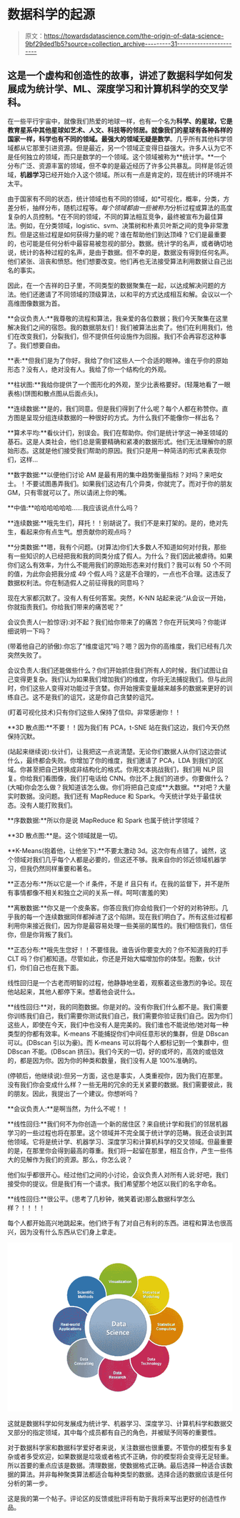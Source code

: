 # 数据科学的起源

> 原文：<https://towardsdatascience.com/the-origin-of-data-science-9bf29ded1b5?source=collection_archive---------31----------------------->

## 这是一个虚构和创造性的故事，讲述了数据科学如何发展成为统计学、ML、深度学习和计算机科学的交叉学科。

在一些平行宇宙中，就像我们热爱的地球一样，也有一个名为**科学、**的星球，它是教育星系中其他星球如艺术、人文、科技等的邻居。就像我们的星球有各种各样的国家一样，科学也有不同的领域。最强大的领域无疑是**数学**。几乎所有其他科学领域都从它那里引进资源。但是最近，另一个领域正变得日益强大。许多人认为它不是任何独立的领域，而只是数学的一个领域。这个领域被称为**统计学。**一个分布广泛、资源丰富的领域，但不幸的是最近经历了许多公共暴乱。同样是邻近领域，**机器学习**已经开始介入这个领域。所以有一点是肯定的，现在统计的环境并不太平。

由于国家有不同的状态，统计领域也有不同的领域，如*可视化，概率，分类，方差分析，抽样分布，随机过程等。*每个领域都由一些被称为*分析过程或算法的高度复杂的人员控制。*在不同的领域，不同的算法相互竞争，最终被宣布为最佳算法。例如，在分类领域，logistic、svm、决策树和朴素贝叶斯之间的竞争非常激烈。但是这些过程是如何获得力量的呢？谁在帮助他们到达顶峰？它们是最重要的，也可能是任何分析中最容易被忽视的部分。数据。统计学的名声，或者确切地说，统计的各种过程的名声，是由于数据。但不幸的是，数据没有得到任何名声。他们紧张、沮丧和愤怒。他们想要改变。他们再也无法接受算法利用数据让自己出名的事实。

因此，在一个吉祥的日子里，不同类型的数据聚集在一起，以达成解决问题的方法。他们还邀请了不同领域的顶级算法，以和平的方式达成相互和解。会议以一个高维图像数据为首。

**会议负责人:**我尊敬的流程和算法，我亲爱的各位数据；我们今天聚集在这里解决我们之间的宿怨。我的数据朋友们！我们被算法出卖了。他们在利用我们，他们在改变我们，分裂我们，但不提供任何设施作为回报。我们不会再容忍这种事了。我们想要自由。

**表:**但我们是为了你好。我给了你们这些人一个合适的眼神。谁在乎你的原始形态？没有人，绝对没有人。我给了你一个结构化的外观。

**柱状图:**我给你提供了一个图形化的外观，至少比表格要好。(轻蔑地看了一眼表格)(饼图和散点图从后面点头)。

**连续数据:**是的，我们同意。但是我们得到了什么呢？每个人都在称赞你。直方图是呈现分组连续数据的一种很好的方式。为什么我们不能像你一样出名？

**算术平均:**看伙计们，别误会。我们在帮助你。你们是统计学这一神圣领域的基石。这是人类社会，他们总是需要精确和紧凑的数据形式。他们无法理解你的原始形态。这就是他们接受我们帮助的原因。我们只是用一种简洁的形式来表现你们，这样…

**数字数据:**以便他们讨论 AM 是最有用的集中趋势衡量指标？对吗？来吧女士。！不要试图愚弄我们。如果我们这边有几个异类，你就完了。而对于你的朋友 GM，只有零就可以了。所以请闭上你的嘴。

**中值:**哈哈哈哈哈哈……我应该说点什么吗？

**连续数据:**哦先生们，拜托！！别胡说了。我们不是来打架的。是的，绝对先生，看起来你有点生气。想贡献你的观点吗？

**分类数据:**嗯，我有个问题。(对算法)你们大多数人不知道如何对付我，那些有一些知识的人已经把我和我的同类分成了假人。为什么？我们因此被虐待。如果你们这么有效率，为什么不能用我们的原始形态来对付我们？我可以有 50 个不同的值，为此你会把我分成 49 个假人吗？这是不合理的，一点也不合理。这违反了数据权利法。你在制造假人之前征得我的同意吗？

现在大家都沉默了。没有人有任何答案。突然，K-NN 站起来说:“从会议一开始，你就指责我们。你给我们带来的痛苦呢？”

会议负责人(一脸惊讶):对不起？我们给你带来了的痛苦？你在开玩笑吗？你能详细说明一下吗？

(带着他自己的骄傲):你忘了“维度诅咒”吗？嗯？因为你的高维度，我们已经有几次突然失败了。

会议负责人:我们还能做些什么？你们开始抓住我们所有人的时候，我们试图让自己变得更复杂。我们认为如果我们增加我们的维度，你将无法捕捉我们。但与此同时，你们这些人变得对功能过于贪婪。你开始搜索变量越来越多的数据来更好的训练自己。这不是我们的诅咒，这是你自己贪婪的诅咒。

(盯着可视化技术)只有你们这些人保持了信仰。非常感谢你！！

**3D 散点图:**不要！！因为我们有 PCA，t-SNE 站在我们这边，我们今天仍然保持沉默。

(站起来继续说):伙计们，让我把这一点说清楚。无论你们数据人从你们这边尝试什么，最终都会失败。你增加了你的维度，我们邀请了 PCA，LDA 到我们的区域。你甚至把自己转换成非结构化的格式。你用文本挑战我们，我们用 NLP 回复。你给我们看图像，我们打电话给 CNN。你比不上我们的进步。你要做什么？(大喊)你会怎么做？我知道该怎么做。你们将把自己变成**大数据。**对吧？大量实时数据。没问题。我们还有 MapReduce 和 Spark。今天统计学处于最佳状态。没有人能打败我们。

**序数数据:**所以你是说 MapReduce 和 Spark 也属于统计学领域？

**3D 散点图:**是。这个领域就是一切。

**K-Means(抱着他，让他坐下):**不要太激动 3d。这次你有点错了。诚然，这个领域对我们几乎每个人都是必要的，但这还不够。我来自你的邻近领域机器学习，但我仍然同样重要和著名。

**正态分布:**所以它是一个 if 条件，不是 if 且只有 if。在我的监督下，并不是所有事情都像不相关和独立之间的关系一样。呵呵(害羞的笑)

**离散数据:**你又是一个皮条客。你答应我们你会给我们一个好的对称钟形。几乎我的每一个连续数据同伴都掉进了这个陷阱。现在我们明白了。所有这些过程都利用你来接近我们，因为你是最容易处理一些美丽的属性的。我们相信我们，信任你，但是你背叛了我们。

**正态分布:**哦先生您好！！不要怪我。谁告诉你要变大的？你不知道我的打手 CLT 吗？你们都知道。尽管如此，你还是开始大幅增加你的体型。抱歉，伙计们，你们自己也在我下面。

线性回归是一个古老而明智的过程，他静静地坐着，观察着这些激烈的争论。现在他站起来，其他人都停下来。想着他会说什么。

**线性回归:**对，我的同胞数据。你是对的。没有你我们什么都不是。我们需要你训练我们自己，我们需要你测试我们自己，我们需要你验证我们自己。因为你们这些人，即使在今天，我们中也没有人是完美的。我们谁也不能说他/她对每一种类型的你都有效率。K-means 不能捕捉你们中间任意形状的集群，但是 DBscan 可以。(DBscan 引以为豪)。而 K-means 可以将每个人都标记到一个集群中，但 DBscan 不能。(DBscan 挤压)。我们今天的一切，好的或坏的，高效的或低效的，都是因为你。因为你的种类和数量，我们没有人是 100%准确的。

(停顿后，他继续说):但另一方面，这也是事实，人类重视你，因为我们在那里。没有我们你会变成什么样？一些无用的冗余的无关紧要的数据。我们需要彼此，我的朋友。因此，我提出了一个建议。你想听吗？

**会议负责人:**是啊当然，为什么不呢！！

**线性回归:**我们何不为你创造一个新的居住区？来自统计学和我们的邻居机器学习的一些过程也将在那里。这个领域并不完全属于统计学的范畴。我还会谈到其他领域。它将是统计学、机器学习、深度学习和计算机科学的交叉领域。但最重要的是，在那里你会得到最高的尊重。我们将一起留在那里，相互合作，产生一些伟大的见解作为我们的资源。那么，你怎么说？

他们似乎都很开心。经过他们之间的小讨论，会议负责人对所有人说:好吧，我们接受你的提议。但是我们有一个请求。我们希望那个地区以我们的名字命名。

**线性回归:**很公平。(思考了几秒钟，微笑着说)那么数据科学怎么样？！！！！

每个人都开始高兴地跳起来。他们终于有了对自己有利的东西。进程和算法也很高兴，因为没有什么东西从它们身上拿走。

![](img/c968cc3596ab25e7a786dac146499d18.png)

这就是数据科学如何发展成为统计学、机器学习、深度学习、计算机科学和数据交叉部分的指定领域，其中每个成员都有自己的角色，并被赋予同等的重要性。

对于数据科学家和数据科学爱好者来说，关注数据也很重要。不管你的模型有多复杂或者多受欢迎，如果数据是垃圾或者格式不正确，你的模型将会变得无足轻重。所以首要的重点应该是数据。清理数据，使数据格式正确。最后选择一种适合该数据的算法。并非每种聚类算法都适合每种类型的数据。选择合适的数据应该是任何分析的第一步。

这是我的第一个帖子。评论区的反馈或批评将有助于我将来写出更好的创造性作品。